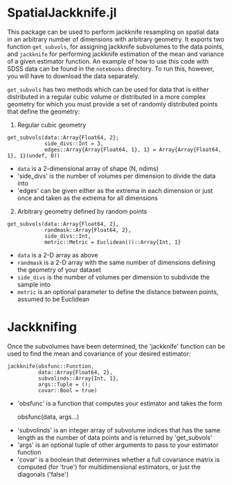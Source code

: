 # SpatialJackknife.jl

This package can be used to perform jackknife resampling on spatial data in an arbitrary number of dimensions
with arbitrary geometry. It exports two function `get_subvols`, for assigning jackknife subvolumes to the data
points, and `jackknife` for performing jackknife estimation of the mean and variance of a given estimator function.
An example of how to use this code with SDSS data can be found in the `notebooks` directory. To run this, however,
you will have to download the data separately.

`get_subvols` has two methods which can be used for data that is either distributed in a regular cubic volume or
distributed in a more complex geometry for which you must provide a set of randomly distributed points that define
the geometry:

1. Regular cubic geometry

```
get_subvols(data::Array{Float64, 2};
            side_divs::Int = 3,
            edges::Array{Array{Float64, 1}, 1} = Array{Array{Float64, 1}, 1}(undef, 0))
```


  * `data` is a 2-dimensional array of shape (N, ndims)
  * 'side_divs' is the number of volumes per dimension to divide the data into
  * 'edges' can be given either as the extrema in each dimension or just once and taken as the extrema for all dimensions

2. Arbitrary geometry defined by random points

```
get_subvols(data::Array{Float64, 2},
            randmask::Array{Float64, 2},
            side_divs::Int,
            metric::Metric = Euclidean())::Array{Int, 1}
```

  * `data` is a 2-D array as above
  * `randmask` is a 2-D array with the same number of dimensions defining the geometry of your dataset
  * `side_divs` is the number of volumes per dimension to subdivide the sample into 
  * `metric` is an optional parameter to define the distance between points, assumed to be Euclidean

# Jackknifing

Once the subvolumes have been determined, the 'jackknife' function can be used to find the mean and covariance
of your desired estimator:

    jackknife(obsfunc::Function,
              data::Array{Float64, 2},
              subvolinds::Array{Int, 1},
              args::Tuple = ();
              covar::Bool = true)
              
- 'obsfunc' is a function that computes your estimator and takes the form

    obsfunc(data, args...)
    
* 'subvolinds' is an integer array of subvolume indices that has the same length as the number of data points
and is returned by 'get_subvols'
* 'args' is an optional tuple of other arguments to pass to your estimator function
* 'covar' is a boolean that determines whether a full covariance matrix is computed (for 'true') for multidimensional
estimators, or just the diagonals ('false')
